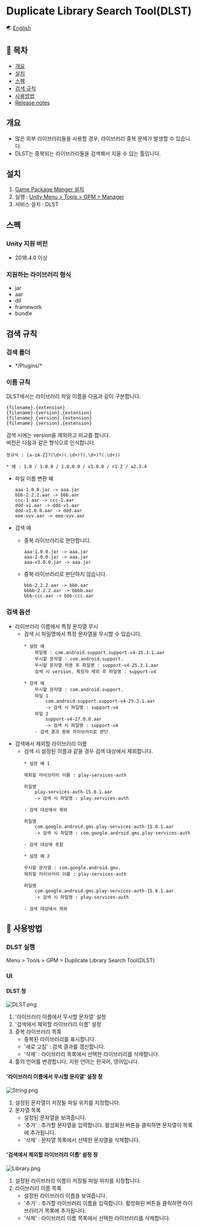 # Duplicate Library Search Tool(DLST)

🌏 [English](README.en.md)

## 🚩 목차

* [개요](#개요)
* [설치](#설치)
* [스펙](#스펙)
* [검색 규칙](#검색-규칙)
* [사용방법](#-사용방법)
* [Release notes](./ReleaseNotes.md)

## 개요

* 많은 외부 라이브러리들을 사용할 경우, 라이브러리 중복 문제가 발생할 수 있습니다.
* DLST는 중복되는 라이브러리들을 검색해서 지울 수 있는 툴입니다.

## 설치

1. [Game Package Manger 설치](https://assetstore.unity.com/packages/tools/utilities/game-package-manager-147711)
2. 실행 : [Unity Menu > Tools > GPM > Manager](https://github.com/nhn/gpm.unity#%EC%8B%A4%ED%96%89)
3. 서비스 설치 : DLST

## 스펙

### Unity 지원 버전

* 2018.4.0 이상

### 지원하는 라이브러리 형식

* jar
* aar
* dll
* framework
* bundle

## 검색 규칙

### 검색 폴더

* \*/Plugins/*

### 이름 규칙

DLST에서는 라이브러리 파일 이름을 다음과 같이 구분합니다.
```
{filename}.{extension}
{filename}-{version}.{extension}
{filename}_{version}.{extension}
{filename} {version}.{extension}
```

검색 시에는 version을 제외하고 비교를 합니다.</br>
버전은 다음과 같은 형식으로 인식합니다.
```
정규식 : [a-zA-Z]?(\d+)(.\d+)?(.\d+)?(.\d+))

* 예 : 1.0 / 1.0.0 / 1.0.0.0 / v1.0.0 / r1.2 / a2.3.4
```

* 파일 이름 변환 예
    ```
    aaa-1.0.0.jar -> aaa.jar
    bbb-2.2.2.aar -> bbb.aar
    ccc-1.aar -> ccc-1.aar
    ddd-v1.aar -> ddd-v1.aar
    ddd-v1.0.0.aar -> ddd.aar
    eee-vvv.aar -> eee-vvv.aar
    ```

* 검색 예
    * 중복 라이브러리로 판단합니다.
        ```
        aaa-1.0.0.jar -> aaa.jar
        aaa-2.0.0.jar -> aaa.jar
        aaa-v3.0.0.jar -> aaa.jar
        ```
    * 중복 라이브러리로 판단하지 않습니다.
        ```
        bbb-2.2.2.aar -> bbb.aar
        bbbb-2.2.2.aar -> bbbb.aar
        bbb-ccc.aar -> bbb-ccc.aar
        ```

### 검색 옵션

* 라이브러리 이름에서 특정 문자열 무시
    * 검색 시 파일명에서 특정 문자열을 무시할 수 있습니다.
        ```
        * 설정 예
            파일명 : com.android.support.support-v4-25.3.1.aar
            무시할 문자열 : com.android.support.
            무시할 문자열 적용 후 파일명 : support-v4-25.3.1.aar
            검색 시 version, 확장자 제외 후 파일명 : support-v4

        * 검색 예
            무시할 문자열 : com.android.support.
            파일 1
                com.android.support.support-v4-25.3.1.aar
                -> 검색 시 파일명 : support-v4
            파일 2
                support-v4-27.0.0.aar
                -> 검색 시 파일명 : support-v4
            - 검색 결과 중복 라이브러리로 판단
        ```
* 검색에서 제외할 라이브러리 이름
    * 검색 시 설정된 이름과 같을 경우 검색 대상에서 제외합니다.
        ```
        * 설정 예 1

        제외할 라이브러리 이름 : play-services-auth

        파일명
            play-services-auth-15.0.1.aar
            -> 검색 시 파일명 : play-services-auth

        - 검색 대상에서 제외

        파일명
            com.google.android.gms.play-services-auth-15.0.1.aar 
            -> 검색 시 파일명 : com.google.android.gms.play-services-auth

        - 검색 대상에 포함
        ```
        ```
        * 설정 예 2

        무시할 문자열 : com.google.android.gms.
        제외할 라이브러리 이름 : play-services-auth

        파일명
            com.google.android.gms.play-services-auth-15.0.1.aar 
            -> 검색 시 파일명 : play-services-auth

        - 검색 대상에서 제외
        ```

## 🔨 사용방법

### DLST 실행

Menu > Tools > GPM > Duplicate Library Search Tool(DLST)

### UI

#### DLST 창

![DLST.png](images/DLST_Window.png)

1. '라이브러리 이름에서 무시할 문자열' 설정
2. '검색에서 제외할 라이브러리 이름' 설정
3. 중복 라이브러리 목록
    * 중복된 라이브러리를 표시합니다.
    * '새로 고침' : 검색 결과를 갱신합니다.
    * '삭제' : 라이브러리 목록에서 선택한 라이브러리를 삭제합니다.
4. 툴의 언어를 변경합니다. 지원 언어는 한국어, 영어입니다.

#### '라이브러리 이름에서 무시할 문자열' 설정 창

![String.png](images/DLST_String.png)

1. 설정된 문자열이 저장될 파일 위치를 지정합니다.
2. 문자열 목록
    * 설정된 문자열을 보여줍니다.
    * '추가' : 추가할 문자열을 입력합니다. 활성화된 버튼을 클릭하면 문자열이 목록에 추가됩니다.
    * '삭제' : 문자열 목록에서 선택한 문자열을 삭제합니다.

#### '검색에서 제외할 라이브러리 이름' 설정 창
	
![Library.png](images/DLST_Library.png)

1. 설정된 라이브러리 이름이 저장될 파일 위치를 지정합니다.
2. 라이브러리 이름 목록
    * 설정된 라이브러리 이름을 보여줍니다.
    * '추가' : 추가할 라이브러리 이름을 입력합니다. 활성화된 버튼을 클릭하면 라이브러리가 목록에 추가됩니다.
    * '삭제' : 라이브러리 이름 목록에서 선택한 라이브러리를 삭제합니다.